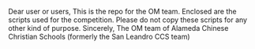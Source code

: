 Dear user or users,
This is the repo for the OM team. Enclosed are the scripts used for the competition. Please do not copy these scripts for any other kind of purpose.
                                                         Sincerely,
                                                         The OM team of Alameda Chinese Christian Schools (formerly the San Leandro CCS team)
